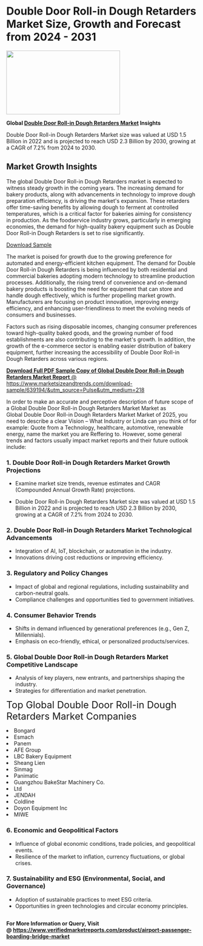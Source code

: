<H1>Double Door Roll-in Dough Retarders Market Size, Growth and Forecast from 2024 - 2031</H1><img class="aligncenter size-medium wp-image-584254" src="https://thirdeyenews.in/wp-content/uploads/2024/09/Global-Market-Research-300x168.jpeg" alt="" width="300" height="168" /><p><strong>Global&nbsp;<a href="https://www.marketsizeandtrends.com/download-sample/639194/&amp;utm_source=Pulse&amp;utm_medium=218">Double Door Roll-in Dough Retarders Market</a> Insights</strong></p><p>Double Door Roll-in Dough Retarders Market size was valued at USD 1.5 Billion in 2022 and is projected to reach USD 2.3 Billion by 2030, growing at a CAGR of 7.2% from 2024 to 2030.</p><p><h2>Market Growth Insights</h2> <p>The global Double Door Roll-in Dough Retarders market is expected to witness steady growth in the coming years. The increasing demand for bakery products, along with advancements in technology to improve dough preparation efficiency, is driving the market's expansion. These retarders offer time-saving benefits by allowing dough to ferment at controlled temperatures, which is a critical factor for bakeries aiming for consistency in production. As the foodservice industry grows, particularly in emerging economies, the demand for high-quality bakery equipment such as Double Door Roll-in Dough Retarders is set to rise significantly.</p> <p><a href="#">Download Sample</a></p> <p>The market is poised for growth due to the growing preference for automated and energy-efficient kitchen equipment. The demand for Double Door Roll-in Dough Retarders is being influenced by both residential and commercial bakeries adopting modern technology to streamline production processes. Additionally, the rising trend of convenience and on-demand bakery products is boosting the need for equipment that can store and handle dough effectively, which is further propelling market growth. Manufacturers are focusing on product innovation, improving energy efficiency, and enhancing user-friendliness to meet the evolving needs of consumers and businesses.</p> <p>Factors such as rising disposable incomes, changing consumer preferences toward high-quality baked goods, and the growing number of food establishments are also contributing to the market's growth. In addition, the growth of the e-commerce sector is enabling easier distribution of bakery equipment, further increasing the accessibility of Double Door Roll-in Dough Retarders across various regions.</p> <p><a href="#"></p><p><span class=""><strong>Download Full PDF Sample Copy of Global Double Door Roll-in Dough Retarders Market Report</strong> @ <a href="https://www.marketsizeandtrends.com/download-sample/639194/&amp;utm_source=Pulse&amp;utm_medium=218" target="_blank">https://www.marketsizeandtrends.com/download-sample/639194/&amp;utm_source=Pulse&amp;utm_medium=218</a></span></p><p>In order to make an accurate and perceptive description of future scope of a Global&nbsp;Double Door Roll-in Dough Retarders Market Market as Global&nbsp;Double Door Roll-in Dough Retarders Market Market of 2025, you need to describe a clear Vision &ndash; What Industry or Linda can you think of for example: Quote from a Technology, healthcare, automotive, renewable energy, name the market you are Reffering to. However, some general trends and factors usually impact market reports and their future outlook include:</p><h3>1.&nbsp;<strong>Double Door Roll-in Dough Retarders Market Growth Projections</strong></h3><ul><li>Examine market size trends, revenue estimates and CAGR (Compounded Annual Growth Rate) projections.</li><li><p>Double Door Roll-in Dough Retarders Market size was valued at USD 1.5 Billion in 2022 and is projected to reach USD 2.3 Billion by 2030, growing at a CAGR of 7.2% from 2024 to 2030.</p></li></ul><h3>2.&nbsp;<strong>Double Door Roll-in Dough Retarders Market Technological Advancements</strong></h3><ul><li>Integration of AI, IoT, blockchain, or automation in the industry.</li><li>Innovations driving cost reductions or improving efficiency.</li></ul><h3>3.&nbsp;<strong>Regulatory and Policy Changes</strong></h3><ul><li>Impact of global and regional regulations, including sustainability and carbon-neutral goals.</li><li>Compliance challenges and opportunities tied to government initiatives.</li></ul><h3>4.&nbsp;<strong>Consumer Behavior Trends</strong></h3><ul><li>Shifts in demand influenced by generational preferences (e.g., Gen Z, Millennials).</li><li>Emphasis on eco-friendly, ethical, or personalized products/services.</li></ul><h3>5.&nbsp;<strong>Global Double Door Roll-in Dough Retarders Market Competitive Landscape</strong></h3><ul><li>Analysis of key players, new entrants, and partnerships shaping the industry.</li><li>Strategies for differentiation and market penetration.</li></ul><p data-pm-slice="1 1 []"><span style="color: inherit; font-family: inherit; font-size: 25px;">Top Global Double Door Roll-in Dough Retarders Market Companies</span></p><div class="" data-test-id=""><p><li>Bongard</li><li> Esmach</li><li> Panem</li><li> AFE Group</li><li> LBC Bakery Equipment</li><li> Sheang Lien</li><li> Sinmag</li><li> Panimatic</li><li> Guangzhou BakeStar Machinery Co.</li><li>Ltd</li><li> JENDAH</li><li> Coldline</li><li> Doyon Equipment Inc</li><li> MIWE</li></p></div><h3>6.&nbsp;<strong>Economic and Geopolitical Factors</strong></h3><ul><li>Influence of global economic conditions, trade policies, and geopolitical events.</li><li>Resilience of the market to inflation, currency fluctuations, or global crises.</li></ul><h3>7.&nbsp;<strong>Sustainability and ESG (Environmental, Social, and Governance)</strong></h3><ul><li>Adoption of sustainable practices to meet ESG criteria.</li><li>Opportunities in green technologies and circular economy principles.</li></ul><h2><strong style="font-size: 14px;">For More Information or Query, Visit @&nbsp;</strong><a style="background-color: #ffffff; font-size: 14px;" href="https://www.marketsizeandtrends.com/report/double-door-roll-in-dough-retarders-market/" target="_blank">https://www.verifiedmarketreports.com/product/airport-passenger-boarding-bridge-market</a></h2>
